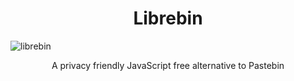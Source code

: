 <h1 align="center">Librebin</h1>

![librebin](https://i.imgur.com/w0Si6CZ.png)

<p align="center">A privacy friendly JavaScript free alternative to Pastebin</p>
<br>
